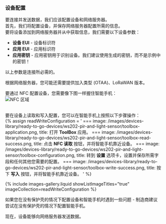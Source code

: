 ### 设备配置

要连接并发送数据，我们应该配置设备和网络服务器。  
首先，我们将配置设备，并保存网络服务器配置所需的信息。  
要将设备添加到网络服务器并从中获取信息，我们需要以下设备参数：  
- **设备 EUI** - 设备标识符
- **应用 EUI** - 应用标识符
- **应用密钥** - 应用密钥用于识别设备。我们建议使用生成的密钥，而不是示例中的密钥！  

以上参数是连接所必需的。  

根据网络服务器，您可能还需要提供加入类型 (OTAA)、LoRaWAN 版本。  

要通过 NFC 配置设备，您需要像下图一样握住智能手机：  
![NFC 区域](/images/devices-library/ready-to-go-devices/ws202-pir-and-light-sensor/nfc-area.png)  
<br>

要在设备上读取和写入配置，您可以在智能手机上按照以下步骤操作：  
{% assign readWriteConfiguration = '
    ===
        image: /images/devices-library/ready-to-go-devices/ws202-pir-and-light-sensor/toolbox-application.png,
        title: 打开 **ToolBox** 应用。
    ===
        image: /images/devices-library/ready-to-go-devices/ws202-pir-and-light-sensor/toolbox-read-success.png,
        title: 点击 **NFC 读取** 按钮，并将智能手机靠近设备。
    ===
        image: /images/devices-library/ready-to-go-devices/ws202-pir-and-light-sensor/toolbox-configuration.png,
        title: 转到 **设置** 选项卡，设置并保存所需字段和任何其他您需要的配置。
    ===
        image: /images/devices-library/ready-to-go-devices/ws202-pir-and-light-sensor/toolbox-write-success.png,
        title: 按下 **写入** 按钮，并将智能手机靠近设备。
'
%}

{% include images-gallery.liquid showListImageTitles="true" imageCollection=readWriteConfiguration %}

如果您在没有保护壳的情况下配置设备和智能手机时遇到一些问题 - 制造商建议尝试在没有保护壳的情况下配置智能手机。  

现在，设备能够向网络服务器发送数据。